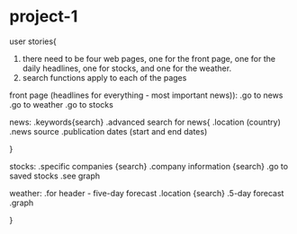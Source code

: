 # project-1


user stories{
1. there need to be four web pages, one for the front page, 
one for the daily headlines, one for stocks, and one for the weather.
2. search functions apply to each of the pages

front page (headlines for everything - most important news)):
.go to news
.go to weather
.go to stocks

news:
.keywords{search}
.advanced search for news{
    .location (country)
    .news source
    .publication dates (start and end dates)

}

stocks:
    .specific companies {search}
    .company information {search}
    .go to saved stocks
    .see graph

    
weather:
    .for header - five-day forecast
    .location {search}
    .5-day forecast
    .graph
      



}